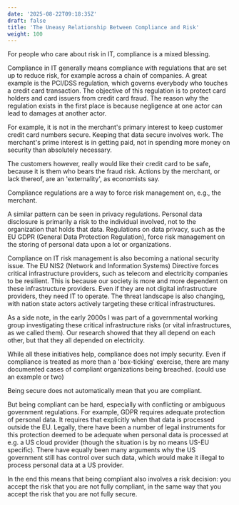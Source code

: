 ```yaml
---
date: '2025-08-22T09:18:35Z'
draft: false
title: 'The Uneasy Relationship Between Compliance and Risk'
weight: 100
---
```


For people who care about risk in IT, compliance is a mixed blessing.

Compliance in IT generally means compliance with regulations that are set up to reduce risk, for example across a chain of companies.
A great example is the PCI/DSS regulation, which governs everybody who touches a credit card transaction.
The objective of this regulation is to protect card holders and card issuers from credit card fraud.
The reason why the regulation exists in the first place is because negligence at one actor can lead to damages at another actor.

For example, it is not in the merchant's primary interest to keep customer credit card numbers secure.
Keeping that data secure involves work.
The merchant's prime interest is in getting paid, not in spending more money on security than absolutely necessary.

The customers however, really would like their credit card to be safe, because it is them who bears the fraud risk.
Actions by the merchant, or lack thereof, are an 'externality', as economists say.

Compliance regulations are a way to force risk management on, e.g., the merchant.

A similar pattern can be seen in privacy regulations.
Personal data disclosure is primarily a risk to the individual involved, not to the organization that holds that data.
Regulations on data privacy, such as the EU GDPR (General Data Protection Regulation), force risk management on the storing of personal data upon a lot or organizations.

Compliance on IT risk management is also becoming a national security issue.
The EU NIS2 (Network and Information Systems) Directive forces critical infrastructure providers, such as telecom and electricity companies to be resilient.
This is because our society is more and more dependent on these infrastructure providers.
Even if they are not digital infrastructure providers, they need IT to operate.
The threat landscape is also changing, with nation state actors actively targeting these critical infrastructures.

As a side note, in the early 2000s I was part of a governmental working group investigating these critical infrastructure risks (or vital infrastructures, as we called them).
Our research showed that they all depend on each other, but that they all depended on electricity.

While all these initiatives help, compliance does not imply security.
Even if compliance is treated as more than a 'box-ticking' exercise, there are many documented cases of compliant organizations being breached.
(could use an example or two)


Being secure does not automatically mean that you are compliant.

But being compliant can be hard, especially with conflicting or ambiguous government regulations.
For example, GDPR requires adequate protection of personal data.
It requires that explicitly when that data is processed outside the EU.
Legally, there have been a number of legal instruments for this protection deemed to be adequate when personal data is processed at e.g. a US cloud provider (though the situation is by no means US-EU specific).
There have equally been many arguments why the US government still has control over such data, which would make it illegal to process personal data at a US provider.

In the end this means that being compliant also involves a risk decision: you accept the risk that you are not fully compliant, in the same way that you accept the risk that you are not fully secure.


